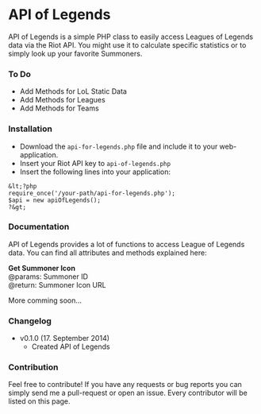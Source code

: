 # API of Legends

API of Legends is a simple PHP class to easily access Leagues of Legends data via the Riot API. You might use it to calculate specific statistics or to simply look up your favorite Summoners.

### To Do

- Add Methods for LoL Static Data
- Add Methods for Leagues
- Add Methods for Teams

### Installation

- Download the `api-for-legends.php` file and include it to your web-application.
- Insert your Riot API key to `api-of-legends.php`
- Insert the following lines into your application:

```
&lt;?php
require_once('/your-path/api-for-legends.php');
$api = new apiOfLegends();
?&gt;
```

### Documentation

API of Legends provides a lot of functions to access League of Legends data. You can find all attributes and methods explained here:

**Get Summoner Icon**<br />
@params: Summoner ID<br />
@return: Summoner Icon URL

More comming soon...

### Changelog

- v0.1.0 (17. September 2014)
  - Created API of Legends

### Contribution

Feel free to contribute! If you have any requests or bug reports you can simply send me a pull-request or open an issue. Every contributor will be listed on this page.